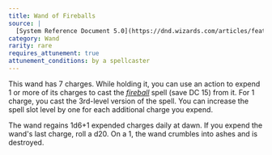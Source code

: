 ```yaml
---
title: Wand of Fireballs
source: |
  [System Reference Document 5.0](https://dnd.wizards.com/articles/features/systems-reference-document-srd)
category: Wand
rarity: rare
requires_attunement: true
attunement_conditions: by a spellcaster
---
```


This wand has 7 charges. While holding it, you can use an action to expend 1 or more of its charges to cast the [*fireball*](/spells/fireball/) spell (save DC 15) from it. For 1 charge, you cast the 3rd-level version of the spell. You can increase the spell slot level by one for each additional charge you expend.

The wand regains 1d6+1 expended charges daily at dawn. If you expend the wand's last charge, roll a d20. On a 1, the wand crumbles into ashes and is destroyed.
